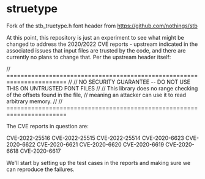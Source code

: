 # struetype
Fork of the stb_truetype.h font header from https://github.com/nothings/stb

At this point, this repository is just an experiment to see what might be
changed to address the 2020/2022 CVE reports - upstream indicated in the
associated issues that input files are trusted by the code, and there are
currently no plans to change that.  Per the upstream header itself:

// =======================================================================
//
//    NO SECURITY GUARANTEE -- DO NOT USE THIS ON UNTRUSTED FONT FILES
//
// This library does no range checking of the offsets found in the file,
// meaning an attacker can use it to read arbitrary memory.
//
// =======================================================================

The CVE reports in question are:

CVE-2022-25516
CVE-2022-25515
CVE-2022-25514
CVE-2020-6623
CVE-2020-6622
CVE-2020-6621
CVE-2020-6620
CVE-2020-6619
CVE-2020-6618
CVE-2020-6617

We'll start by setting up the test cases in the reports and making sure we can
reproduce the failures.

